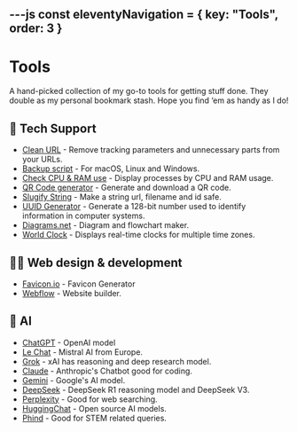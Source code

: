 ---js
const eleventyNavigation = {
 key: "Tools",
 order: 3
}
---

# Tools

A hand-picked collection of my go-to tools for getting stuff done. They double as my personal bookmark stash. Hope you find ‘em as handy as I do!

## 🧰 Tech Support

- <a href="https://clean-url.pages.dev/" target="_blank">Clean URL</a> - Remove tracking parameters and unnecessary parts from your URLs.
- <a href="https://github.com/poncardasm/tech-support-tools/tree/main/backup-script" target="_blank">Backup script</a> - For macOS, Linux and Windows.
- <a href="https://github.com/poncardasm/tech-support-tools/blob/main/app-cpu-ram-usage/app-cpu-ram-usage.ps1" target="_blank">Check CPU & RAM use</a> - Display processes by CPU and RAM usage.
- <a href="https://it-tools.tech/qrcode-generator" target="_blank">QR Code generator</a> - Generate and download a QR code.
- <a href="https://it-tools.tech/slugify-string" target="_blank">Slugify String</a> - Make a string url, filename and id safe.
- <a href="https://it-tools.tech/uuid-generator" target="_blank">UUID Generator</a> - Generate a 128-bit number used to identify information in computer systems.
- <a href="https://app.diagrams.net/" target="_blank">Diagrams.net</a> - Diagram and flowchart maker.
- <a href="https://clock-7hk.pages.dev/" target="_blank">World Clock</a> - Displays real-time clocks for multiple time
zones.

## 🧑‍💻 Web design & development

- <a href="https://favicon.io/" target="_blank">Favicon.io</a> - Favicon Generator
- <a href="https://webflow.com/" target="_blank">Webflow</a> - Website builder. 

## 🤖 AI

- <a href="https://chatgpt.com/" target="_blank">ChatGPT</a> - OpenAI model
- <a href="https://chat.mistral.ai/" target="_blank">Le Chat</a> - Mistral AI from Europe.
- <a href="https://grok.com/" target="_blank">Grok</a> - xAI has reasoning and deep research model.
- <a href="https://claude.ai/" target="_blank">Claude</a> - Anthropic's Chatbot good for coding.
- <a href="https://gemini.google.com/" target="_blank">Gemini</a> - Google's AI model.
- <a href="https://chat.deepseek.com/" target="_blank">DeepSeek</a> - DeepSeek R1 reasoning model and DeepSeek V3.
- <a href="https://www.perplexity.ai/" target="_blank">Perplexity</a> - Good for web searching.
- <a href="https://huggingface.co/chat/" target="_blank">HuggingChat</a> - Open source AI models.
- <a href="https://www.phind.com/" target="_blank">Phind</a> - Good for STEM related queries.